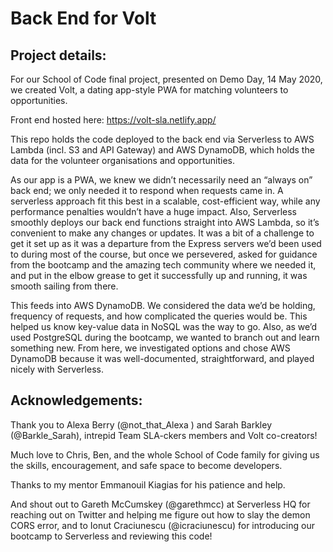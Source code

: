 # Back End for Volt

## Project details:

For our School of Code final project, presented on Demo Day, 14 May 2020, we created Volt, a dating app-style PWA for matching volunteers to opportunities.

Front end hosted here: https://volt-sla.netlify.app/

This repo holds the code deployed to the back end via Serverless to AWS Lambda (incl. S3 and API Gateway) and AWS DynamoDB, which holds the data for the volunteer organisations and opportunities.

As our app is a PWA, we knew we didn’t necessarily need an “always on” back end; we only needed it to respond when requests came in. A serverless approach fit this best in a scalable, cost-efficient way, while any performance penalties wouldn’t have a huge impact. Also, Serverless smoothly deploys our back end functions straight into AWS Lambda, so it’s convenient to make any changes or updates. It was a bit of a challenge to get it set up as it was a departure from the Express servers we’d been used to during most of the course, but once we persevered, asked for guidance from the bootcamp and the amazing tech community where we needed it, and put in the elbow grease to get it successfully up and running, it was smooth sailing from there.

This feeds into AWS DynamoDB. We considered the data we’d be holding, frequency of requests, and how complicated the queries would be. This helped us know key-value data in NoSQL was the way to go. Also, as we’d used PostgreSQL during the bootcamp, we wanted to branch out and learn something new. From here, we investigated options and chose AWS DynamoDB because it was well-documented, straightforward, and played nicely with Serverless.

## Acknowledgements:

Thank you to Alexa Berry (@not_that_Alexa
) and Sarah Barkley (@Barkle_Sarah), intrepid Team SLA-ckers members and Volt co-creators!

Much love to Chris, Ben, and the whole School of Code family for giving us the skills, encouragement, and safe space to become developers.

Thanks to my mentor Emmanouil Kiagias for his patience and help.

And shout out to Gareth McCumskey (@garethmcc) at Serverless HQ for reaching out on Twitter and helping me figure out how to slay the demon CORS error, and to Ionut Craciunescu (@icraciunescu) for introducing our bootcamp to Serverless and reviewing this code!

